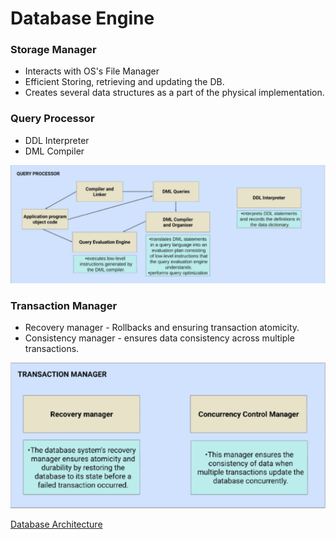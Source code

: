 # Database Engine


### Storage Manager
- Interacts with OS's File Manager
- Efficient Storing, retrieving and updating the DB.
- Creates several data structures as a part of the physical implementation.


### Query Processor
- DDL Interpreter
- DML Compiler

![](../../Attatchments/database-engine-20230924-1.png)


### Transaction Manager
-  Recovery manager - Rollbacks and ensuring transaction atomicity.
- Consistency manager - ensures data consistency across multiple transactions.

![](../../Attatchments/database-engine-20230924.png)

[Database Architecture](database-architecture.md)